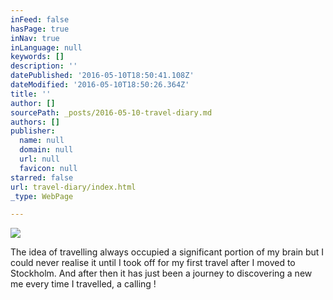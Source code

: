 ```yaml
---
inFeed: false
hasPage: true
inNav: true
inLanguage: null
keywords: []
description: ''
datePublished: '2016-05-10T18:50:41.108Z'
dateModified: '2016-05-10T18:50:26.364Z'
title: ''
author: []
sourcePath: _posts/2016-05-10-travel-diary.md
authors: []
publisher:
  name: null
  domain: null
  url: null
  favicon: null
starred: false
url: travel-diary/index.html
_type: WebPage

---
```

![](https://the-grid-user-content.s3-us-west-2.amazonaws.com/f7362aac-9a2d-43cc-9eb1-9ed0b0b5598b.jpg)

The idea of travelling always occupied a significant portion of my brain but I could never realise it until I took off for my first travel after I moved to Stockholm. And after then it has just been a journey to discovering a new me every time I travelled, a calling !
